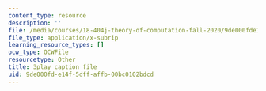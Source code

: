 ```yaml
---
content_type: resource
description: ''
file: /media/courses/18-404j-theory-of-computation-fall-2020/9de000fde14f5dffaffb00bc0102bdcd_1VhnDdQsELo.vtt
file_type: application/x-subrip
learning_resource_types: []
ocw_type: OCWFile
resourcetype: Other
title: 3play caption file
uid: 9de000fd-e14f-5dff-affb-00bc0102bdcd
---
```

